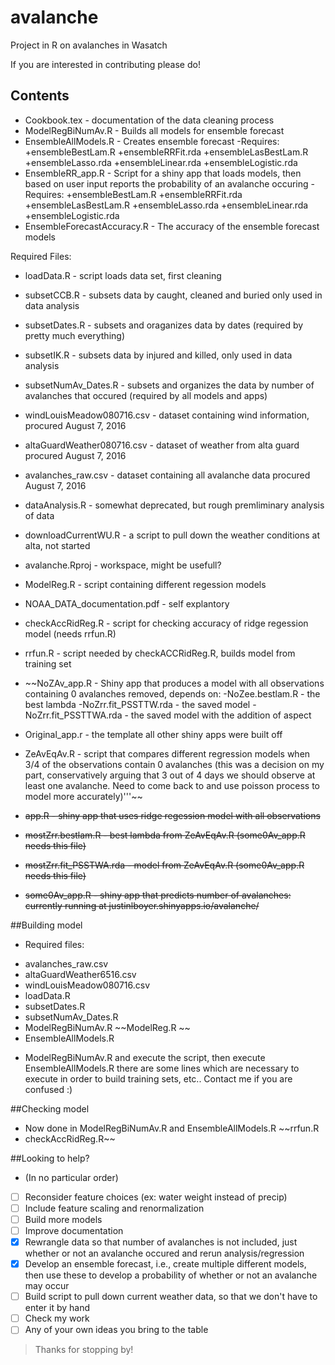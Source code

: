 # avalanche
Project in R on avalanches in Wasatch

If you are interested in contributing please do!
## Contents 
 + Cookbook.tex - documentation of the data cleaning process
 + ModelRegBiNumAv.R - Builds all models for ensemble forecast
 + EnsembleAllModels.R - Creates ensemble forecast
    -Requires:
      +ensembleBestLam.R
      +ensembleRRFit.rda
      +ensembleLasBestLam.R
      +ensembleLasso.rda
      +ensembleLinear.rda
      +ensembleLogistic.rda
 + EnsembleRR_app.R - Script for a shiny app that loads models, then based on user input reports the probability of an avalanche occuring
     -Requires:
      +ensembleBestLam.R
      +ensembleRRFit.rda
      +ensembleLasBestLam.R
      +ensembleLasso.rda
      +ensembleLinear.rda
      +ensembleLogistic.rda
 + EnsembleForecastAccuracy.R - The accuracy of the ensemble forecast models
 
 Required Files:
 + loadData.R - script loads data set, first cleaning
 + subsetCCB.R - subsets data by caught, cleaned and buried only used in data analysis
 + subsetDates.R - subsets and oraganizes data by dates (required by pretty much everything)
 + subsetIK.R - subsets data by injured and killed, only used in data analysis
 + subsetNumAv_Dates.R - subsets and organizes the data by number of avalanches that occured (required by all models and apps)
 + windLouisMeadow080716.csv - dataset containing wind information, procured August 7, 2016
 + altaGuardWeather080716.csv - dataset of weather from alta guard procured August 7, 2016
 + avalanches_raw.csv - dataset containing all avalanche data procured August 7, 2016
 + dataAnalysis.R - somewhat deprecated, but rough premliminary analysis of data
 + downloadCurrentWU.R - a script to pull down the weather conditions at alta, not started
 + avalanche.Rproj - workspace, might be usefull?

 + ModelReg.R - script containing different regession models
 + NOAA_DATA_documentation.pdf - self explantory
 
 + checkAccRidReg.R - script for checking accuracy of ridge regession model (needs rrfun.R)
 + rrfun.R - script needed by checkACCRidReg.R, builds model from training set
 
 + ~~NoZAv_app.R - Shiny app that produces a model with all observations containing 0 avalanches removed, depends on:
    -NoZee.bestlam.R - the best lambda
    -NoZrr.fit_PSSTTW.rda - the saved model 
    -NoZrr.fit_PSSTTWA.rda - the saved model with the addition of aspect
 + Original_app.r - the template all other shiny apps were built off
 + ZeAvEqAv.R - script that compares different regression models when 3/4 of the observations contain 0 avalanches (this was a decision on my part, conservatively arguing that 3 out of 4 days we should observe at least one avalanche.  Need to come back to and use poisson process to model more accurately)'''~~

 + ~~app.R - shiny app that uses ridge regession model with all observations~~

 + ~~mostZrr.bestlam.R - best lambda from ZeAvEqAv.R (some0Av_app.R needs this file)~~
 + ~~mostZrr.fit_PSSTWA.rda - model from ZeAvEqAv.R (some0Av_app.R needs this file)~~

 + ~~some0Av_app.R - shiny app that predicts number of avalanches: currently running at justinlboyer.shinyapps.io/avalanche/~~

 
 ##Building model
 - Required files: 
 + avalanches_raw.csv
 + altaGuardWeather6516.csv
 + windLouisMeadow080716.csv
 + loadData.R
 + subsetDates.R
 + subsetNumAv_Dates.R
 + ModelRegBiNumAv.R ~~ModelReg.R ~~
 + EnsembleAllModels.R

 - ModelRegBiNumAv.R and execute the script,  then execute EnsembleAllModels.R there are some lines which are necessary to execute in order to build training sets, etc.. Contact me if you are confused :)
 
 ##Checking model
 + Now done in ModelRegBiNumAv.R and EnsembleAllModels.R ~~rrfun.R
 + checkAccRidReg.R~~
 
 ##Looking to help?
 - (In no particular order)
 - [ ] Reconsider feature choices (ex: water weight instead of precip)
 - [ ] Include feature scaling and renormalization
 - [ ] Build more models
 - [ ] Improve documentation
 - [x] Rewrangle data so that number of avalanches is not included, just whether or not an avalanche occured and rerun analysis/regression
 - [x] Develop an ensemble forecast, i.e., create multiple different models, then use these to develop a probability of whether or not an avalanche may occur
 - [ ] Build script to pull down current weather data, so that we don't have to enter it by hand
 - [ ] Check my work
 - [ ] Any of your own ideas you bring to the table
 
 >Thanks for stopping by!
